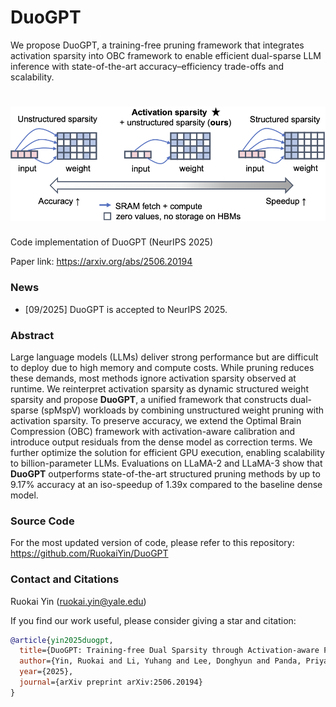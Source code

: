 # DuoGPT

We propose DuoGPT, a training-free pruning framework that integrates activation sparsity into OBC framework to enable efficient dual-sparse LLM inference with state-of-the-art accuracy–efficiency trade-offs and scalability.

<h1 align="center">   
    <img src="./intro.png" width="1000">  
</h1>  

Code implementation of DuoGPT (NeurIPS 2025)

Paper link: https://arxiv.org/abs/2506.20194

### News
- [09/2025] DuoGPT is accepted to NeurIPS 2025.

### Abstract
Large language models (LLMs) deliver strong performance but are difficult to deploy due to high memory and compute costs. While pruning reduces these demands, most methods ignore activation sparsity observed at runtime. We reinterpret activation sparsity as dynamic structured weight sparsity and propose **DuoGPT**, a unified framework that constructs dual-sparse (spMspV) workloads by combining unstructured weight pruning with activation sparsity. To preserve accuracy, we extend the Optimal Brain Compression (OBC) framework with activation-aware calibration and introduce output residuals from the dense model as correction terms. We further optimize the solution for efficient GPU execution, enabling scalability to billion-parameter LLMs. Evaluations on LLaMA-2 and LLaMA-3 show that **DuoGPT** outperforms state-of-the-art structured pruning methods by up to 9.17\% accuracy at an iso-speedup of 1.39x compared to the baseline dense model.

### Source Code
For the most updated version of code, please refer to this repository: https://github.com/RuokaiYin/DuoGPT


### Contact and Citations
Ruokai Yin (ruokai.yin@yale.edu)

If you find our work useful, please consider giving a star and citation:

```bibtex 
@article{yin2025duogpt,
  title={DuoGPT: Training-free Dual Sparsity through Activation-aware Pruning in LLMs},
  author={Yin, Ruokai and Li, Yuhang and Lee, Donghyun and Panda, Priyadarshini},
  year={2025},
  journal={arXiv preprint arXiv:2506.20194}
}
```
